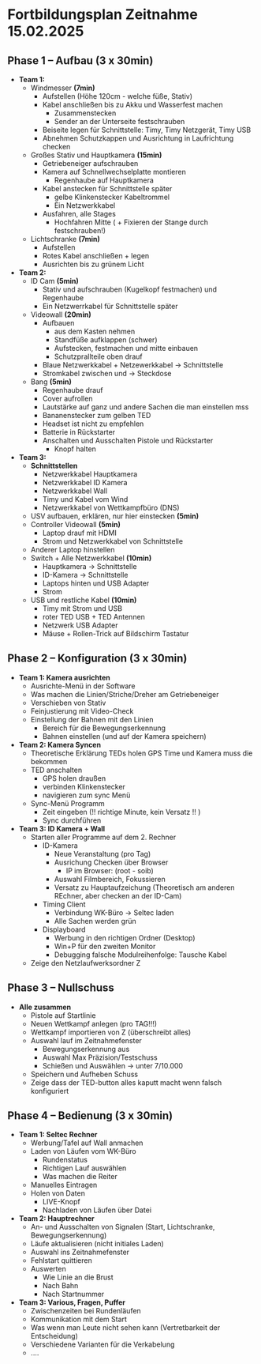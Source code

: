 # Fortbildungsplan Zeitnahme 15.02.2025

## Phase 1 – Aufbau **(3 x 30min)**

-   **Team 1:**
    -   Windmesser **(7min)**
        -   Aufstellen (Höhe 120cm - welche füße, Stativ)
        -   Kabel anschließen bis zu Akku und Wasserfest machen
            -   Zusammenstecken
            -   Sender an der Unterseite festschrauben
        -   Beiseite legen für Schnittstelle: Timy, Timy Netzgerät, Timy USB
        -   Abnehmen Schutzkappen und Ausrichtung in Laufrichtung checken
    -   Großes Stativ und Hauptkamera **(15min)**
        -   Getriebeneiger aufschrauben
        -   Kamera auf Schnellwechselplatte montieren
            -   Regenhaube auf Hauptkamera
        -   Kabel anstecken für Schnittstelle später
            -   gelbe Klinkenstecker Kabeltrommel
            -   Ein Netzwerkkabel
        -   Ausfahren, alle Stages
            -   Hochfahren Mitte ( + Fixieren der Stange durch festschrauben!)
    -   Lichtschranke **(7min)**
        -   Aufstellen
        -   Rotes Kabel anschließen + legen
        -   Ausrichten bis zu grünem Licht
-   **Team 2:**
    -   ID Cam **(5min)**
        -   Stativ und aufschrauben (Kugelkopf festmachen) und Regenhaube
        -   Ein Netzwerrkabel für Schnittstelle später
    -   Videowall **(20min)**
        -   Aufbauen
            -   aus dem Kasten nehmen
            -   Standfüße aufklappen (schwer)
            -   Aufstecken, festmachen und mitte einbauen
            -   Schutzprallteile oben drauf
        -   Blaue Netzwerkkabel + Netzewerkkabel -> Schnittstelle
        -   Stromkabel zwischen und -> Steckdose
    -   Bang **(5min)**
        -   Regenhaube drauf
        -   Cover aufrollen
        -   Lautstärke auf ganz und andere Sachen die man einstellen mss
        -   Bananenstecker zum gelben TED
        -   Headset ist nicht zu empfehlen
        -   Batterie in Rückstarter
        -   Anschalten und Ausschalten Pistole und Rückstarter
            -   Knopf halten
-   **Team 3:**
    -   **Schnittstellen**
        -   Netzwerkkabel Hauptkamera
        -   Netzwerkkabel ID Kamera
        -   Netzwerkkabel Wall
        -   Timy und Kabel vom Wind
        -   Netzwerkkabel von Wettkampfbüro (DNS)
    -   USV aufbauen, erklären, nur hier einstecken **(5min)**
    -   Controller Videowall **(5min)**
        -   Laptop drauf mit HDMI
        -   Strom und Netzwerkkabel von Schnittstelle
    -   Anderer Laptop hinstellen
    -   Switch + Alle Netzwerkkabel **(10min)**
        -   Hauptkamera -> Schnittstelle
        -   ID-Kamera -> Schnittstelle
        -   Laptops hinten und USB Adapter
        -   Strom
    -   USB und restliche Kabel **(10min)**
        -   Timy mit Strom und USB
        -   roter TED USB + TED Antennen
        -   Netzwerk USB Adapter
        -   Mäuse + Rollen-Trick auf Bildschirm Tastatur

## Phase 2 – Konfiguration **(3 x 30min)**

-   **Team 1: Kamera ausrichten**
    -   Ausrichte-Menü in der Software
    -   Was machen die Linien/Striche/Dreher am Getriebeneiger
    -   Verschieben von Stativ
    -   Feinjustierung mit Video-Check
    -   Einstellung der Bahnen mit den Linien
        -   Bereich für die Bewegungserkennung
        -   Bahnen einstellen (und auf der Kamera speichern)
-   **Team 2: Kamera Syncen**
    -   Theoretische Erklärung TEDs holen GPS Time und Kamera muss die bekommen
    -   TED anschalten
        -   GPS holen draußen
        -   verbinden Klinkenstecker
        -   navigieren zum sync Menü
    -   Sync-Menü Programm
        -   Zeit eingeben (!! richtige Minute, kein Versatz !! )
        -   Sync durchführen
-   **Team 3: ID Kamera + Wall**
    -   Starten aller Programme auf dem 2. Rechner
        -   ID-Kamera
            -   Neue Veranstaltung (pro Tag)
            -   Ausrichung Checken über Browser
                -   IP im Browser: (root - soib)
            -   Auswahl Filmbereich, Fokussieren
            -   Versatz zu Hauptaufzeichung (Theoretisch am anderen REchner, aber checken an der ID-Cam)
        -   Timing Client
            -   Verbindung WK-Büro -> Seltec laden
            -   Alle Sachen werden grün
        -   Displayboard
            -   Werbung in den richtigen Ordner (Desktop)
            -   Win+P für den zweiten Monitor
            -   Debugging falsche Modulreihenfolge: Tausche Kabel
    -   Zeige den Netzlaufwerksordner Z

## Phase 3 – Nullschuss

-   **Alle zusammen**
    -   Pistole auf Startlinie
    -   Neuen Wettkampf anlegen (pro TAG!!!)
    -   Wettkampf importieren von Z (überschreibt alles)
    -   Auswahl lauf im Zeitnahmefenster
        -   Bewegungserkennung aus
        -   Auswahl Max Präzision/Testschuss
        -   Schießen und Auswählen -> unter 7/10.000
    -   Speichern und Aufheben Schuss
    -   Zeige dass der TED-button alles kaputt macht wenn falsch konfiguriert

## Phase 4 – Bedienung **(3 x 30min)**

-   **Team 1: Seltec Rechner**
    -   Werbung/Tafel auf Wall anmachen
    -   Laden von Läufen vom WK-Büro
        -   Rundenstatus
        -   Richtigen Lauf auswählen
        -   Was machen die Reiter
    -   Manuelles Eintragen
    -   Holen von Daten
        -   LIVE-Knopf
        -   Nachladen von Läufen über Datei
-   **Team 2: Hauptrechner**
    -   An- und Ausschalten von Signalen (Start, Lichtschranke, Bewegungserkennung)
    -   Läufe aktualisieren (nicht initiales Laden)
    -   Auswahl ins Zeitnahmefenster
    -   Fehlstart quittieren
    -   Auswerten
        -   Wie Linie an die Brust
        -   Nach Bahn
        -   Nach Startnummer
-   **Team 3: Various, Fragen, Puffer**
    -   Zwischenzeiten bei Rundenläufen
    -   Kommunikation mit dem Start
    -   Was wenn man Leute nicht sehen kann (Vertretbarkeit der Entscheidung)
    -   Verschiedene Varianten für die Verkabelung
    -   ....
